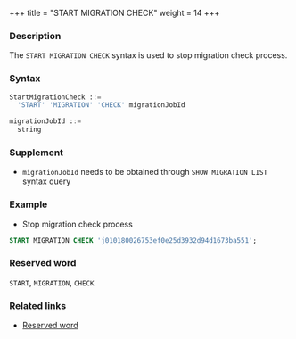 +++
title = "START MIGRATION CHECK"
weight = 14
+++

### Description

The `START MIGRATION CHECK` syntax is used to stop migration check process.

### Syntax

```sql
StartMigrationCheck ::=
  'START' 'MIGRATION' 'CHECK' migrationJobId 

migrationJobId ::=
  string
```

### Supplement

- `migrationJobId` needs to be obtained through `SHOW MIGRATION LIST` syntax query

### Example

- Stop migration check process

```sql
START MIGRATION CHECK 'j010180026753ef0e25d3932d94d1673ba551';
```

### Reserved word

`START`, `MIGRATION`, `CHECK`

### Related links

- [Reserved word](/en/reference/distsql/syntax/reserved-word/)
